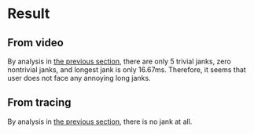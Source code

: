# Result

## From video

By analysis in [the previous section](fps/video), there are only 5 trivial janks, zero nontrivial janks, and longest jank is only 16.67ms. Therefore, it seems that user does not face any annoying long janks.

## From tracing

By analysis in [the previous section](fps/tracing), there is no jank at all.
